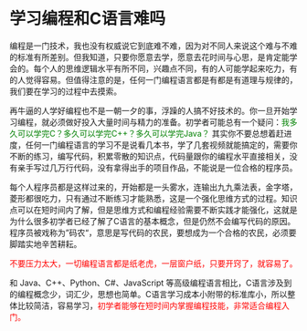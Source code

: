 # 学习编程和C语言难吗

编程是一门技术，我也没有权威说它到底难不难，因为对不同人来说这个难与不难的标准有所差别。但我知道，只要你愿意去学，愿意去花时间与心思，是肯定能学会的。每个人的思维逻辑水平有所不同，兴趣点不同，有的人可能学起来吃力，有的人觉得容易。但值得注意的是，任何一门编程语言都是有都是有道理与规律的，我们要在学习的过程中去摸索。

再牛逼的人学好编程也不是一朝一夕的事，浮躁的人搞不好技术的。你一旦开始学习编程，就必须做好投入大量时间与精力的准备。初学者可能总有一个疑问：<font color='green'>我多久可以学完C？多久可以学完C++？多久可以学完Java？</font> 其实你不要总想着赶进度，任何一门编程语言的学习不是说看几本书，学了几套视频就能搞定的，需要你不断的练习，编写代码，积累零散的知识点，代码量跟你的编程水平直接相关，没有亲手写过几万行代码，没有拿得出手的项目作品，不能说是一位合格的程序员。

每个人程序员都是这样过来的，开始都是一头雾水，连输出九九乘法表，金字塔，菱形都很吃力，只有通过不断练习才能熟悉，这是一个强化思维方式的过程。知识点可以在短时间内了解，但是思维方式和编程经验需要不断实践才能强化，这就是为什么很多初学者已经了解了C语言的基本概念，但是仍然不会编写代码的原因。程序员被戏称为”码农“，意思是写代码的农民，要想成为一个合格的农民，必须要脚踏实地辛苦耕耘。

<font color='red'>不要压力太大，一切编程语言都是纸老虎，一层窗户纸，只要开窍了，就容易了。</font>

和 Java、C++、Python、C#、JavaScript 等高级编程语言相比，C语言涉及到的编程概念少，词汇少，思想也简单。C语言学习成本小附带的标准库小，所以整体比较简洁，容易学习，<font color='red'>初学者能够在短时间内掌握编程技能，非常适合编程入门。</font>